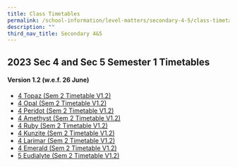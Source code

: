 ```yaml
---
title: Class Timetables
permalink: /school-information/level-matters/secondary-4-5/class-timetables/
description: ""
third_nav_title: Secondary 4&5
---
```

## 2023 Sec 4 and Sec 5 Semester 1 Timetables

#### Version 1.2 (w.e.f. 26 June)


*  <a href="/files/Class%20Timetables/2023/Sem%202/V1_2/2023%20sem2%20s4t%20tt%20v1_2.pdf" target="_blank"> 4 Topaz (Sem 2 Timetable V1.2)</a>
*  <a href="/files/Class%20Timetables/2023/Sem%202/V1_2/2023%20sem2%20s4o%20tt%20v1_2.pdf" target="_blank"> 4 Opal (Sem 2 Timetable V1.2)</a>
*  <a href="/files/Class%20Timetables/2023/Sem%202/V1_2/2023%20sem2%20s3s%20tt%20v1_2.pdf" target="_blank">  4 Peridot (Sem 2 Timetable V1.2)</a>
*  <a href="/files/Class%20Timetables/2023/Sem%202/V1_2/2023%20sem2%20s4a%20tt%20v1_2.pdf" target="_blank"> 4 Amethyst (Sem 2 Timetable V1.2)</a>
*  <a href="/files/Class%20Timetables/2023/Sem%202/V1_2/2023%20sem2%20s4r%20tt%20v1_2.pdf" target="_blank"> 4 Ruby (Sem 2 Timetable V1.2)</a>
*  <a href="/files/Class%20Timetables/2023/Sem%202/V1_2/2023%20sem2%20s4k%20tt%20v1_2.pdf" target="_blank"> 4 Kunzite (Sem 2 Timetable V1.2)</a>
*  <a href="/files/Class%20Timetables/2023/Sem%202/V1_2/2023%20sem2%20s4l%20tt%20v1_2.pdf" target="_blank"> 4 Larimar (Sem 2 Timetable V1.2)</a>
*  <a href="/files/Class%20Timetables/2023/Sem%202/V1_2/2023%20sem2%20s4e%20tt%20v1_2.pdf" target="_blank"> 4 Emerald (Sem 2 Timetable V1.2)</a>
 * <a href="/files/Class%20Timetables/2023/Sem%202/V1_2/2023%20sem2%20s5e%20tt%20v1_2.pdf" target="_blank"> 5 Eudialyte (Sem 2 Timetable V1.2)</a>